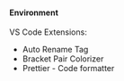 #### Environment
VS Code Extensions:
- Auto Rename Tag
- Bracket Pair Colorizer
- Prettier - Code formatter

